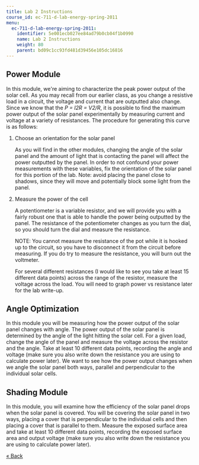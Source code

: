 ```yaml
---
title: Lab 2 Instructions
course_id: ec-711-d-lab-energy-spring-2011
menu:
  ec-711-d-lab-energy-spring-2011:
    identifier: 5e001ecb027ee84ad79b0cb04f1b0990
    name: Lab 2 Instructions
    weight: 80
    parent: bd09c1cc93fd481d39456e105dc16816
---
```

Power Module
------------

In this module, we're aiming to characterize the peak power output of the solar cell. As you may recall from our earlier class, as you change a resistive load in a circuit, the voltage and current that are outputted also change. Since we know that the _P = I2R = V2/R_, it is possible to find the maximum power output of the solar panel experimentally by measuring current and voltage at a variety of resistances. The procedure for generating this curve is as follows:

1.  Choose an orientation for the solar panel
    
    As you will find in the other modules, changing the angle of the solar panel and the amount of light that is contacting the panel will affect the power outputted by the panel. In order to not confound your power measurements with these variables, fix the orientation of the solar panel for this portion of the lab. Note: avoid placing the panel close to shadows, since they will move and potentially block some light from the panel.
    
2.  Measure the power of the cell
    
    A potentiometer is a variable resistor, and we will provide you with a fairly robust one that is able to handle the power being outputted by the panel. The resistance of the potentiometer changes as you turn the dial, so you should turn the dial and measure the resistance.
    
    NOTE: You cannot measure the resistance of the pot while it is hooked up to the circuit, so you have to disconnect it from the circuit before measuring. If you do try to measure the resistance, you will burn out the voltmeter.
    
    For several different resistances (I would like to see you take at least 15 different data points) across the range of the resistor, measure the voltage across the load. You will need to graph power vs resistance later for the lab write-up.
    

Angle Optimization
------------------

In this module you will be measuring how the power output of the solar panel changes with angle. The power output of the solar panel is determined by the angle of the light hitting the solar cell. For a given load, change the angle of the panel and measure the voltage across the resistor and the angle. Take at least 10 different data points, recording the angle and voltage (make sure you also write down the resistance you are using to calculate power later). We want to see how the power output changes when we angle the solar panel both ways, parallel and perpendicular to the individual solar cells.

Shading Module
--------------

In this module, you will examine how the efficiency of the solar panel drops when the solar panel is covered. You will be covering the solar panel in two ways, placing a cover that is perpendicular to the individual cells and then placing a cover that is parallel to them. Measure the exposed surface area and take at least 10 different data points, recording the exposed surface area and output voltage (make sure you also write down the resistance you are using to calculate power later).

[« Back](./resolveuid/09983496dbeb7fa69b6e295c146cbe57)